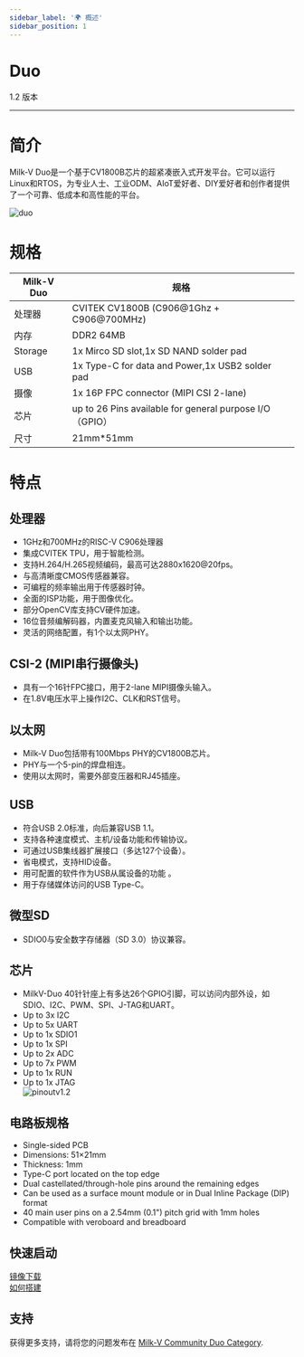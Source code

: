 ```yaml
---
sidebar_label: '🌍 概述'
sidebar_position: 1
---
```


# Duo

1.2 版本

-------------------------
# 简介
Milk-V Duo是一个基于CV1800B芯片的超紧凑嵌入式开发平台。它可以运行Linux和RTOS，为专业人士、工业ODM、AIoT爱好者、DIY爱好者和创作者提供了一个可靠、低成本和高性能的平台。  
  
![duo](/DOUImage/duo-v1.2.png)

# 规格
| Milk-V Duo | 规格                                                    |
| ---------- | ------------------------------------------------------- |
| 处理器     | CVITEK CV1800B (C906@1Ghz + C906@700MHz)                |
| 内存       | DDR2 64MB                                               |
| Storage    | 1x Mirco SD slot,1x SD NAND solder pad                  |
| USB        | 1x Type-C for data and Power,1x USB2 solder pad         |
| 摄像       | 1x 16P FPC connector (MIPI CSI 2-lane)                  |
| 芯片       | up to 26 Pins available for general purpose I/O（GPIO） |
| 尺寸       | 21mm*51mm                                               |


# 特点 

## 处理器
- 1GHz和700MHz的RISC-V C906处理器
- 集成CVITEK TPU，用于智能检测。
- 支持H.264/H.265视频编码，最高可达2880x1620@20fps。
- 与高清晰度CMOS传感器兼容。
- 可编程的频率输出用于传感器时钟。
- 全面的ISP功能，用于图像优化。
- 部分OpenCV库支持CV硬件加速。
- 16位音频编解码器，内置麦克风输入和输出功能。
- 灵活的网络配置，有1个以太网PHY。

## CSI-2 (MIPI串行摄像头)
- 具有一个16针FPC接口，用于2-lane MIPI摄像头输入。
- 在1.8V电压水平上操作I2C、CLK和RST信号。

## 以太网
- Milk-V Duo包括带有100Mbps PHY的CV1800B芯片。
- PHY与一个5-pin的焊盘相连。
- 使用以太网时，需要外部变压器和RJ45插座。

## USB
- 符合USB 2.0标准，向后兼容USB 1.1。
- 支持各种速度模式、主机/设备功能和传输协议。
- 可通过USB集线器扩展接口（多达127个设备）。
- 省电模式，支持HID设备。
- 用可配置的软件作为USB从属设备的功能 。
- 用于存储媒体访问的USB Type-C。

## 微型SD
- SDIO0与安全数字存储器（SD 3.0）协议兼容。

## 芯片 
- MilkV-Duo 40针针座上有多达26个GPIO引脚，可以访问内部外设，如SDIO、I2C、PWM、SPI、J-TAG和UART。
- Up to 3x I2C
- Up to 5x UART
- Up to 1x SDIO1
- Up to 1x SPI
- Up to 2x ADC
- Up to 7x PWM
- Up to 1x RUN
- Up to 1x JTAG  
![pinoutv1.2](/img/pinout.webp)


## 电路板规格
- Single-sided PCB
- Dimensions: 51×21mm
- Thickness: 1mm
- Type-C port located on the top edge
- Dual castellated/through-hole pins around the remaining edges
- Can be used as a surface mount module or in Dual Inline Package (DIP) format
- 40 main user pins on a 2.54mm (0.1") pitch grid with 1mm holes
- Compatible with veroboard and breadboard

## 快速启动
[镜像下载](https://github.com/milk-v/duo-manifest/releases)  
[如何搭建](https://github.com/milk-v/duo-manifest)  

## 支持
获得更多支持，请将您的问题发布在 [Milk-V Community Duo Category](https://community.milkv.io/c/duo/5).
